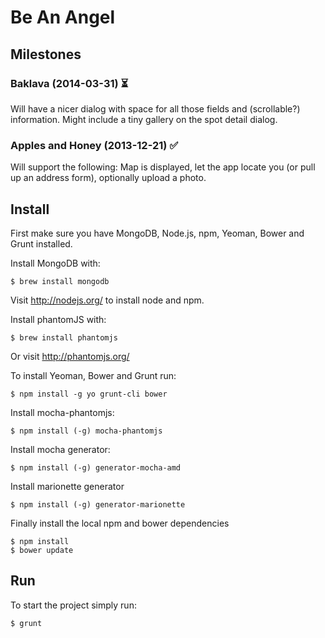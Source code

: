 Be An Angel
===========

Milestones
----------

### Baklava (2014-03-31) :hourglass_flowing_sand: ####

Will have a nicer dialog with space for all those fields and (scrollable?) information. Might include a tiny gallery on the spot detail dialog.


### Apples and Honey (2013-12-21) :white_check_mark: ####

Will support the following: Map is displayed, let the app locate you (or pull up an address form), optionally upload a photo.


Install
-------
First make sure you have MongoDB, Node.js, npm, Yeoman, Bower and Grunt installed.

Install MongoDB with:

	$ brew install mongodb

Visit http://nodejs.org/ to install node and npm.


Install phantomJS with:

	$ brew install phantomjs

Or visit http://phantomjs.org/


To install Yeoman, Bower and Grunt run:

	$ npm install -g yo grunt-cli bower


Install mocha-phantomjs:

	$ npm install (-g) mocha-phantomjs


Install mocha generator:

	$ npm install (-g) generator-mocha-amd


Install marionette generator

	$ npm install (-g) generator-marionette

Finally install the local npm and bower dependencies

	$ npm install
	$ bower update


Run
---
To start the project simply run:

	$ grunt
